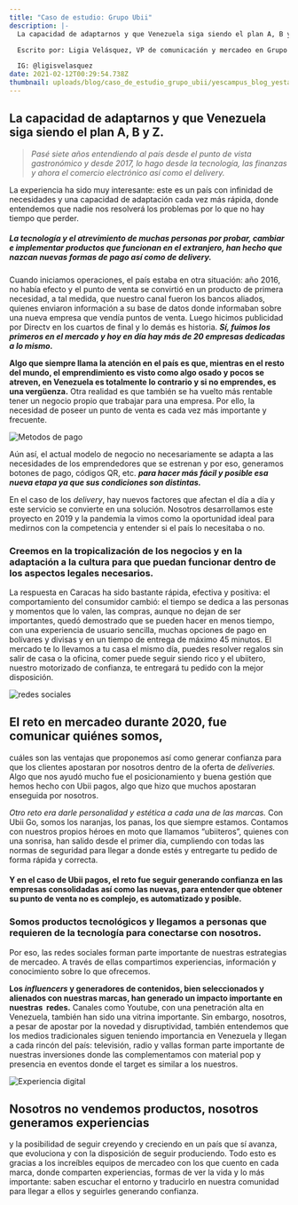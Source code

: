 ```yaml
---
title: "Caso de estudio: Grupo Ubii"
description: |-
  La capacidad de adaptarnos y que Venezuela siga siendo el plan A, B y Z.

  Escrito por: Ligia Velásquez, VP de comunicación y mercadeo en Grupo Ubii.

  IG: @ligisvelasquez
date: 2021-02-12T00:29:54.738Z
thumbnail: uploads/blog/caso_de_estudio_grupo_ubii/yescampus_blog_yestalk_diseno-de-producto.png
---
```

## La capacidad de adaptarnos y que Venezuela siga siendo el plan A, B y Z.

> *Pasé siete años entendiendo al país desde el punto de vista gastronómico y desde 2017, lo hago desde la tecnología, las finanzas y ahora el comercio electrónico así como el delivery.*

La experiencia ha sido muy interesante: este es un país con infinidad de necesidades y una capacidad de adaptación cada vez más rápida, donde entendemos que nadie nos resolverá los problemas por lo que no hay tiempo que perder.

##### La tecnología y el atrevimiento de muchas personas por probar, cambiar e implementar productos que funcionan en el extranjero, **han hecho que nazcan nuevas formas de pago así como de *delivery.***

Cuando iniciamos operaciones, el país estaba en otra situación: año 2016, no había efecto y el punto de venta se convirtió en un producto de primera necesidad, a tal medida, que nuestro canal fueron los bancos aliados, quienes enviaron información a su base de datos donde informaban sobre una nueva empresa que vendía puntos de venta. Luego hicimos publicidad por Directv en los cuartos de final y lo demás es historia. ***Sí, fuimos los primeros en el mercado y hoy en día hay más de 20 empresas dedicadas a lo mismo.***

**Algo que siempre llama la atención en el país es que, mientras en el resto del mundo, el emprendimiento es visto como algo osado y pocos se atreven, en Venezuela es totalmente lo contrario y si no emprendes, es una vergüenza.** Otra realidad es que también se ha vuelto más rentable tener un negocio propio que trabajar para una empresa. Por ello, la necesidad de poseer un punto de venta es cada vez más importante y frecuente.

![Metodos de pago](uploads/blog/la_capacidad_de_adaptarnos_y_que_venezuela_siga_siendo_el_plan_a_b_y_z/metodos-de-pago.jpg "Pago por codigo qr")

Aún así, el actual modelo de negocio no necesariamente se adapta a las necesidades de los emprendedores que se estrenan y por eso, generamos botones de pago, códigos QR, etc. ***para hacer más fácil y posible esa nueva etapa ya que sus condiciones son distintas.***

En el caso de los *delivery*, hay nuevos factores que afectan el día a día y este servicio se convierte en una solución. Nosotros desarrollamos este proyecto en 2019 y la pandemia la vimos como la oportunidad ideal para medirnos con la competencia y entender si el país lo necesitaba o no.

### **Creemos en la tropicalización de los negocios y en la adaptación a la cultura para que puedan funcionar dentro de los aspectos legales necesarios.**

La respuesta en Caracas ha sido bastante rápida, efectiva y positiva: el comportamiento del consumidor cambió: el tiempo se dedica a las personas y momentos que lo valen, las compras, aunque no dejan de ser importantes, quedó demostrado que se pueden hacer en menos tiempo, con una experiencia de usuario sencilla, muchas opciones de pago en bolívares y divisas y en un tiempo de entrega de máximo 45 minutos. El mercado te lo llevamos a tu casa el mismo día, puedes resolver regalos sin salir de casa o la oficina, comer puede seguir siendo rico y el ubiitero, nuestro motorizado de confianza, te entregará tu pedido con la mejor disposición.

![redes sociales](uploads/blog/la_capacidad_de_adaptarnos_y_que_venezuela_siga_siendo_el_plan_a_b_y_z/concepto-redes-sociales-telefono-inteligente_53876-7382.jpg "Marketing")

## El reto en mercadeo durante 2020, fue comunicar quiénes somos,

cuáles son las ventajas que proponemos así como generar confianza para que los clientes apostaran por nosotros dentro de la oferta de *deliveries.* Algo que nos ayudó mucho fue el posicionamiento y buena gestión que hemos hecho con Ubii pagos, algo que hizo que muchos apostaran enseguida por nosotros.

*Otro reto era darle personalidad y estética a cada una de las marcas.* Con Ubii Go, somos los naranjas, los panas, los que siempre estamos. Contamos con nuestros propios héroes en moto que llamamos “ubiiteros”, quienes con una sonrisa, han salido desde el primer día, cumpliendo con todas las normas de seguridad para llegar a donde estés y entregarte tu pedido de forma rápida y correcta.

#### **Y en el caso de Ubii pagos, el reto fue seguir generando confianza en las empresas consolidadas así como las nuevas, para entender que obtener su punto de venta no es complejo, es automatizado y posible.**

### Somos productos tecnológicos y llegamos a personas que requieren de la tecnología para conectarse con nosotros.

Por eso, las redes sociales forman parte importante de nuestras estrategias de mercadeo. A través de ellas compartimos experiencias, información y conocimiento sobre lo que ofrecemos.

**Los *influencers* y generadores de contenidos, bien seleccionados y alienados con nuestras marcas, han generado un impacto importante en nuestras  redes.** Canales como Youtube, con una penetración alta en Venezuela, también han sido una vitrina importante. Sin embargo, nosotros, a pesar de apostar por la novedad y disruptividad, también entendemos que los medios tradicionales siguen teniendo importancia en Venezuela y llegan a cada rincón del país: televisión, radio y vallas forman parte importante de nuestras inversiones donde las complementamos con material pop y presencia en eventos donde el target es similar a los nuestros.

![Experiencia digital](uploads/blog/la_capacidad_de_adaptarnos_y_que_venezuela_siga_siendo_el_plan_a_b_y_z/experiencias.jpg "Product design")

## Nosotros no vendemos productos, nosotros generamos experiencias

y la posibilidad de seguir creyendo y creciendo en un país que sí avanza, que evoluciona y con la disposición de seguir produciendo. Todo esto es gracias a los increíbles equipos de mercadeo con los que cuento en cada marca, donde comparten experiencias, formas de ver la vida y lo más importante: saben escuchar el entorno y traducirlo en nuestra comunidad para llegar a ellos y seguirles generando confianza.